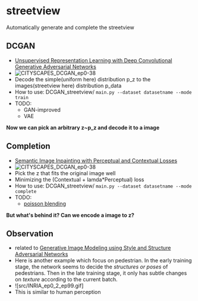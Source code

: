 # streetview
Automatically generate and complete the streetview

## DCGAN
- [Unsupervised Representation Learning with Deep Convolutional Generative Adversarial Networks](https://arxiv.org/abs/1511.06434)
- ![CITYSCAPES_DCGAN_ep0-38](/src/CITYSCAPES_DCGAN_ep0-38/CITYSCAPES_DCGAN_ep0-38.gif)
- Decode the simple(uniform here) distribution p_z to the images(streetview here) distribution p_data
- How to use: DCGAN_streetview/ 
  `main.py --dataset datasetname --mode train`
- TODO: 
  - GAN-improved
  - VAE

**Now we can pick an arbitrary z~p_z and decode it to a image**

## Completion
- [Semantic Image Inpainting with Perceptual and Contextual Losses](https://arxiv.org/abs/1607.07539)
- ![CITYSCAPES_DCGAN_ep0-38](/src/CITYSCAPES_complete_lr/CITYSCAPES_complete_lr.gif)
- Pick the z that fits the original image well
- Minimizing the (Contextual + lamda*Perceptual) loss
- How to use: DCGAN_streetview/ 
  `main.py --dataset datasetname --mode complete`
- TODO: 
  - [poisson blending](http://www.ctralie.com/Teaching/PoissonImageEditing/)

**But what's behind it? Can we encode a image to z?**

## Observation
- related to [Generative Image Modeling using Style and Structure Adversarial Networks](https://arxiv.org/abs/1603.05631)
- Here is another example which focus on pedestrian. In the early training stage, the network seems to decide the *structures or poses* of pedestrians. Then in the late training stage, it only has subtle changes on *texture* according to the current batch.
- ![src/INRIA_ep0_2_ep99.gif]
- This is similar to human perception